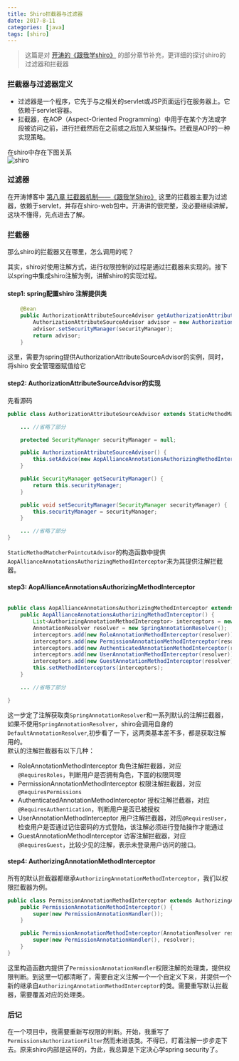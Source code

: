 ```yaml
---
title: Shiro拦截器与过滤器
date: 2017-8-11
categories: [java]
tags: [shiro]
---
```


> 这篇是对 [开涛的《跟我学shiro》](http://www.iteye.com/blogs/subjects/shiro) 的部分章节补充，更详细的探讨shiro的过滤器和拦截器

### 拦截器与过滤器定义
- 过滤器是一个程序，它先于与之相关的servlet或JSP页面运行在服务器上。它依赖于servlet容器。
- 拦截器，在AOP（Aspect-Oriented Programming）中用于在某个方法或字段被访问之前，进行拦截然后在之前或之后加入某些操作。拦截是AOP的一种实现策略。

在shiro中存在下图关系  
![shiro](https://jiangtj.github.io/assets/img/others/shiro%E8%BF%87%E6%BB%A4%E5%99%A8%E4%B8%8E%E6%8B%A6%E6%88%AA%E5%99%A8.PNG)

<!-- more -->

### 过滤器
在开涛博客中 [第八章 拦截器机制——《跟我学Shiro》](http://jinnianshilongnian.iteye.com/blog/2025656) 这里的拦截器主要为过滤器，依赖于servlet，并存在shiro-web包中。开涛讲的很完整，没必要继续讲解，这块不懂得，先点进去了解。

### 拦截器
那么shiro的拦截器又在哪里，怎么调用的呢？

其实，shiro对使用注解方式，进行权限控制的过程是通过拦截器来实现的。接下以spring中集成shiro注解为例，讲解shiro的实现过程。

#### step1: spring配置shiro 注解提供类
```java
    @Bean
    public AuthorizationAttributeSourceAdvisor getAuthorizationAttributeSourceAdvisor(SecurityManager securityManager){
        AuthorizationAttributeSourceAdvisor advisor = new AuthorizationAttributeSourceAdvisor();
        advisor.setSecurityManager(securityManager);
        return advisor;
    }
```
这里，需要为spring提供AuthorizationAttributeSourceAdvisor的实例，同时，将shiro 安全管理器赋值给它
#### step2: AuthorizationAttributeSourceAdvisor的实现
先看源码
```java
public class AuthorizationAttributeSourceAdvisor extends StaticMethodMatcherPointcutAdvisor {

    ... //省略了部分

    protected SecurityManager securityManager = null;

    public AuthorizationAttributeSourceAdvisor() {
        this.setAdvice(new AopAllianceAnnotationsAuthorizingMethodInterceptor());
    }

    public SecurityManager getSecurityManager() {
        return this.securityManager;
    }

    public void setSecurityManager(SecurityManager securityManager) {
        this.securityManager = securityManager;
    }

    ... //省略了部分
}
```
`StaticMethodMatcherPointcutAdvisor`的构造函数中提供`AopAllianceAnnotationsAuthorizingMethodInterceptor`来为其提供注解拦截器。
#### step3: AopAllianceAnnotationsAuthorizingMethodInterceptor
```java

public class AopAllianceAnnotationsAuthorizingMethodInterceptor extends AnnotationsAuthorizingMethodInterceptor implements MethodInterceptor {
    public AopAllianceAnnotationsAuthorizingMethodInterceptor() {
        List<AuthorizingAnnotationMethodInterceptor> interceptors = new ArrayList(5);
        AnnotationResolver resolver = new SpringAnnotationResolver();
        interceptors.add(new RoleAnnotationMethodInterceptor(resolver));
        interceptors.add(new PermissionAnnotationMethodInterceptor(resolver));
        interceptors.add(new AuthenticatedAnnotationMethodInterceptor(resolver));
        interceptors.add(new UserAnnotationMethodInterceptor(resolver));
        interceptors.add(new GuestAnnotationMethodInterceptor(resolver));
        this.setMethodInterceptors(interceptors);
    }

    ... //省略了部分

}
```
这一步定了注解获取类`SpringAnnotationResolver`和一系列默认的注解拦截器，如果不使用`SpringAnnotationResolver`，shiro会调用自身的`DefaultAnnotationResolver`,初步看了一下，这两类基本差不多，都是获取注解用的。  
默认的注解拦截器有以下几种：
- RoleAnnotationMethodInterceptor 角色注解拦截器，对应`@RequiresRoles`，判断用户是否拥有角色，下面的权限同理
- PermissionAnnotationMethodInterceptor 权限注解拦截器，对应`@RequiresPermissions`
- AuthenticatedAnnotationMethodInterceptor 授权注解拦截器，对应`@RequiresAuthentication`，判断用户是否已被授权
- UserAnnotationMethodInterceptor 用户注解拦截器，对应`@RequiresUser`，检查用户是否通过记住密码的方式登陆，该注解必须进行登陆操作才能通过
- GuestAnnotationMethodInterceptor 访客注解拦截器，对应`@RequiresGuest`，比较少见的注解，表示未登录用户访问的接口。

#### step4: AuthorizingAnnotationMethodInterceptor
所有的默认拦截器都继承`AuthorizingAnnotationMethodInterceptor`，我们以权限拦截器为例。
```java
public class PermissionAnnotationMethodInterceptor extends AuthorizingAnnotationMethodInterceptor {
    public PermissionAnnotationMethodInterceptor() {
        super(new PermissionAnnotationHandler());
    }

    public PermissionAnnotationMethodInterceptor(AnnotationResolver resolver) {
        super(new PermissionAnnotationHandler(), resolver);
    }
}
```
这里构造函数内提供了`PermissionAnnotationHandler`权限注解的处理类，提供权限判断。到这里一切都清晰了，需要自定义注解一个一个自定义下来，并提供一个新的继承自`AuthorizingAnnotationMethodInterceptor`的类。需要重写默认拦截器，需要覆盖对应的处理类。

### 后记
在一个项目中，我需要重新写权限的判断。开始，我重写了`PermissionsAuthorizationFilter`然而未进该类。不得已，盯着注解一步步走下去。原来shiro内部是这样的，为此，我总算是下定决心学spring security了。